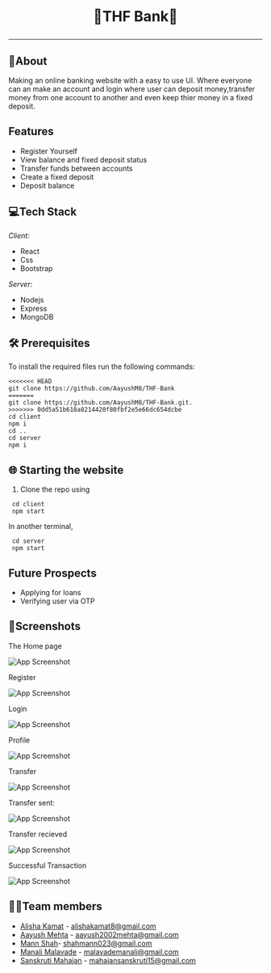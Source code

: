 <p>
<h1 align = "center" > <strong>🏦THF Bank🏦 </strong> <br>
 <hr>
</p>

## 📝About
Making an online banking website with a easy to use UI. Where everyone can an make an account and login where user can deposit money,transfer money from one account to another and even keep thier money in a fixed deposit.

## Features
 
 - Register Yourself
 - View balance and fixed deposit status
 - Transfer funds between accounts
 - Create a fixed deposit
 - Deposit balance

## 💻Tech Stack

*Client:* 
 - React 
 - Css 
 - Bootstrap

*Server:* 
 - Nodejs 
 - Express 
 - MongoDB


##  🛠 Prerequisites
To install the required files run the following commands:
```
<<<<<<< HEAD
git clone https://github.com/AayushM8/THF-Bank  
=======
git clone https://github.com/AayushM8/THF-Bank.git. 
>>>>>>> 0dd5a51b618a8214420f80fbf2e5e66dc654dcbe
cd client           
npm i
cd ..
cd server
npm i
```
 
## 🌐 Starting the website
1. Clone the repo using 
 ```
  cd client
  npm start
 ```
 In another terminal,
 ```
  cd server
  npm start
```

## Future Prospects
 - Applying for loans
 - Verifying user via OTP

## 📸Screenshots

The Home page

![App Screenshot](https://github.com/AayushM8/THF-Bank/blob/main/client/src/assets/Home.jpeg)

Register

![App Screenshot](https://github.com/AayushM8/THF-Bank/blob/main/client/src/assets/Register.jpg)

Login

![App Screenshot](https://github.com/AayushM8/THF-Bank/blob/main/client/src/assets/Login.jpg)

Profile

![App Screenshot](https://github.com/AayushM8/THF-Bank/blob/main/client/src/assets/profile.jpg)

Transfer

![App Screenshot](https://github.com/AayushM8/THF-Bank/blob/main/client/src/assets/Transfer.jpg)
 
 Transfer sent:

 ![App Screenshot](https://github.com/AayushM8/THF-Bank/blob/main/client/src/assets/transactionssent.jpg)
 
 Transfer recieved
 
 ![App Screenshot](https://github.com/AayushM8/THF-Bank/blob/main/client/src/assets/transactionrecieved.jpg)
 
 Successful Transaction
 
 ![App Screenshot](https://github.com/AayushM8/THF-Bank/blob/main/client/src/assets/successful.jpg)
 

## 🧑‍💻Team members
- [Alisha Kamat](https://github.com/alisha-kamat) - alishakamat8@gmail.com
- [Aayush Mehta](https://github.com/AayushM8) - aayush2002mehta@gmail.com
- [Mann Shah](https://github.com/sphiinxxxx)- shahmann023@gmail.com
- [Manali Malavade](https://github.com/Manali-malavade) - malavademanali@gmail.com
- [Sanskruti Mahajan](https://github.com/sanskrutimahajan) - mahajansanskruti15@gmail.com
